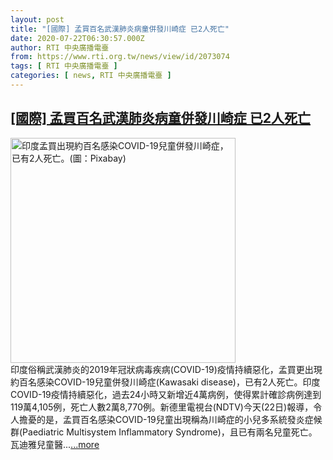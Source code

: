 ```yaml
---
layout: post
title: "[國際] 孟買百名武漢肺炎病童併發川崎症 已2人死亡"
date: 2020-07-22T06:30:57.000Z
author: RTI 中央廣播電臺
from: https://www.rti.org.tw/news/view/id/2073074
tags: [ RTI 中央廣播電臺 ]
categories: [ news, RTI 中央廣播電臺 ]
---
```

<!--1595399457000-->
[[國際] 孟買百名武漢肺炎病童併發川崎症 已2人死亡](https://www.rti.org.tw/news/view/id/2073074)
------

<div>
<img src="https://static.rti.org.tw/assets/thumbnails/2020/07/22/0cef883f63735bb5da431bb6cf6c0a00.jpg" width="360" alt="印度孟買出現約百名感染COVID-19兒童併發川崎症，已有2人死亡。(圖：Pixabay)" title="印度孟買出現約百名感染COVID-19兒童併發川崎症，已有2人死亡。(圖：Pixabay)"><br>印度俗稱武漢肺炎的2019年冠狀病毒疾病(COVID-19)疫情持續惡化，孟買更出現約百名感染COVID-19兒童併發川崎症(Kawasaki disease)，已有2人死亡。印度COVID-19疫情持續惡化，過去24小時又新增近4萬病例，使得累計確診病例達到119萬4,105例，死亡人數2萬8,770例。新德里電視台(NDTV)今天(22日)報導，令人擔憂的是，孟買百名感染COVID-19兒童出現稱為川崎症的小兒多系統發炎症候群(Paediatric Multisystem Inflammatory Syndrome)，且已有兩名兒童死亡。瓦迪雅兒童醫...<a target="_blank" href="https://www.rti.org.tw/news/view/id/2073074">...more</a>
</div>
